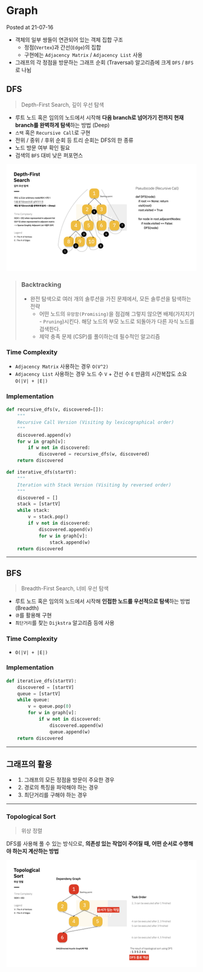 # Graph

Posted at 21-07-16

- 객체의 일부 쌍들이 연관되어 있는 객체 집합 구조
    - 정점(`Vertex`)과 간선(`Edge`)의 집합
    - 구현에는 `Adjacency Matrix` / `Adjacency List` 사용
- 그래프의 각 정점을 방문하는 그래프 순회 (Traversal) 알고리즘에 크게 `DFS` / `BFS` 로 나뉨

## DFS

> Depth-First Search, 깊이 우선 탐색

- 루트 노드 혹은 임의의 노드에서 시작해 **다음 branch로 넘어가기 전까지 현재 branch를 완벽하게 탐색**하는 방법 (Deep)
- `스택` 혹은 `Recursive Call`로 구현
- 전위 / 중위 / 후위 순회 등 트리 순회는 DFS의 한 종류
- 노드 방문 여부 확인 필요
- 검색의 `BFS` 대비 낮은 퍼포먼스

![DFS](../images/DFS/DFS.001.jpeg)

> ### Backtracking
> - 완전 탐색으로 여러 개의 솔루션을 가진 문제에서, 모든 솔루션을 탐색하는 전략
>   - 어떤 노드의 `유망함(Promising)`을 점검해 그렇지 않으면 배제(가지치기 - `Pruning`)시킨다. 해당 노드의 부모 노드로 되돌아가 다른 자식 노드를 검색한다.
>   - 제약 충족 문제 (CSP)를 풀이하는데 필수적인 알고리즘

### Time Complexity

- `Adjacency Matrix` 사용하는 경우 `O(V^2)`
- `Adjacency List` 사용하는 경우 노드 수 `V` + 간선 수 `E` 만큼의 시간복잡도 소요 `O(|V| + |E|)`

### Implementation

```python
def recursive_dfs(v, discovered=[]):
    """
    Recursive Call Version (Visiting by lexicographical order)
    """
    discovered.append(v)
    for w in graph[v]:
        if w not in discovered:
            discovered = recursive_dfs(w, discovered)
    return discovered
```

```python
def iterative_dfs(startV):
    """
    Iteration with Stack Version (Visiting by reversed order)
    """
    discovered = []
    stack = [startV]
    while stack:
        v = stack.pop()
        if v not in discovered:
            discovered.append(v)
            for w in graph[v]:
                stack.append(w)
    return discovered
```

---

## BFS

> Breadth-First Search, 너비 우선 탐색

- 루트 노드 혹은 임의의 노드에서 시작해 **인접한 노드를 우선적으로 탐색**하는 방법 (Breadth)
- `큐`를 활용해 구현
- `최단거리`를 찾는 `Dijkstra` 알고리즘 등에 사용

### Time Complexity

- `O(|V| + |E|)`

### Implementation

```python
def iterative_dfs(startV):
    discovered = [startV]
    queue = [startV]
    while queue:
        v = queue.pop(0)
        for w in graph[v]:
            if w not in discovered:
                discovered.append(w)
                queue.append(w)
    return discovered
```

---

## 그래프의 활용

- 1) 그래프의 모든 정점을 방문이 주요한 경우
- 2) 경로의 특징을 파악해야 하는 경우
- 3) 최단거리를 구해야 하는 경우

---

### Topological Sort

> 위상 정렬

DFS를 사용해 풀 수 있는 방식으로, **의존성 있는 작업이 주어질 때, 어떤 순서로 수행해야 하는지 계산하는 방법**

![Topological Sort](../images/DFS/DFS.002.jpeg)
